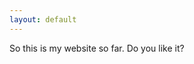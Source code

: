 ```yaml
---
layout: default
---
```

So this is my website so far. Do you like it?

<canvas id="stage" height="400" width="520">

<script>
/**
 * Namespace
 */
var Game      = Game      || {};
var Keyboard  = Keyboard  || {};
var Component = Component || {};

/**
 * Keyboard Map
 */
Keyboard.Keymap = {
  37: 'left',
  38: 'up',
  39: 'right',
  40: 'down'
};

/**
 * Keyboard Events
 */
Keyboard.ControllerEvents = function() {

  // Setts
  var self      = this;
  this.pressKey = null;
  this.keymap   = Keyboard.Keymap;

  // Keydown Event
  document.onkeydown = function(event) {
    self.pressKey = event.which;
  };

  // Get Key
  this.getKey = function() {
    return this.keymap[this.pressKey];
  };
};

/**
 * Game Component Stage
 */
Component.Stage = function(canvas, conf) {  

  // Sets
  this.keyEvent  = new Keyboard.ControllerEvents();
  this.width     = canvas.width;
  this.height    = canvas.height;
  this.length    = [];
  this.food      = {};
  this.score     = 0;
  this.direction = 'right';
  this.conf      = {
    cw   : 10,
    size : 5,
    fps  : 1000
  };

  // Merge Conf
  if (typeof conf == 'object') {
    for (var key in conf) {
      if (conf.hasOwnProperty(key)) {
        this.conf[key] = conf[key];
      }
    }
  }

};

/**
 * Game Component Snake
 */
Component.Snake = function(canvas, conf) {

  // Game Stage
  this.stage = new Component.Stage(canvas, conf);

  // Init Snake
  this.initSnake = function() {

    // Itaration in Snake Conf Size
    for (var i = 0; i < this.stage.conf.size; i++) {

      // Add Snake Cells
      this.stage.length.push({x: i, y:0});
		}
	};

  // Call init Snake
  this.initSnake();

  // Init Food  
  this.initFood = function() {

    // Add food on stage
    this.stage.food = {
			x: Math.round(Math.random() * (this.stage.width - this.stage.conf.cw) / this.stage.conf.cw),
			y: Math.round(Math.random() * (this.stage.height - this.stage.conf.cw) / this.stage.conf.cw),
		};
	};

  // Init Food
  this.initFood();

  // Restart Stage
  this.restart = function() {
    this.stage.length            = [];
    this.stage.food              = {};
    this.stage.score             = 0;
    this.stage.direction         = 'right';
    this.stage.keyEvent.pressKey = null;
    this.initSnake();
    this.initFood();
  };
};

/**
 * Game Draw
 */
Game.Draw = function(context, snake) {

  // Draw Stage
  this.drawStage = function() {

    // Check Keypress And Set Stage direction
    var keyPress = snake.stage.keyEvent.getKey();
    if (typeof(keyPress) != 'undefined') {
      snake.stage.direction = keyPress;
    }

    // Draw White Stage
		context.fillStyle = "white";
		context.fillRect(0, 0, snake.stage.width, snake.stage.height);

    // Snake Position
    var nx = snake.stage.length[0].x;
		var ny = snake.stage.length[0].y;

    // Add position by stage direction
    switch (snake.stage.direction) {
      case 'right':
        nx++;
        break;
      case 'left':
        nx--;
        break;
      case 'up':
        ny--;
        break;
      case 'down':
        ny++;
        break;
    }

    // Check Collision
    if (this.collision(nx, ny) == true) {
      snake.restart();
      return;
    }

    // Logic of Snake food
    if (nx == snake.stage.food.x && ny == snake.stage.food.y) {
      var tail = {x: nx, y: ny};
      snake.stage.score++;
      snake.initFood();
    } else {
      var tail = snake.stage.length.pop();
      tail.x   = nx;
      tail.y   = ny;
    }
    snake.stage.length.unshift(tail);

    // Draw Snake
    for (var i = 0; i < snake.stage.length.length; i++) {
      var cell = snake.stage.length[i];
      this.drawCell(cell.x, cell.y);
    }

    // Draw Food
    this.drawCell(snake.stage.food.x, snake.stage.food.y);

    // Draw Score
    context.fillText('Score: ' + snake.stage.score, 5, (snake.stage.height - 5));
  };

  // Draw Cell
  this.drawCell = function(x, y) {
    context.fillStyle = 'rgb(170, 170, 170)';
    context.beginPath();
    context.arc((x * snake.stage.conf.cw + 6), (y * snake.stage.conf.cw + 6), 4, 0, 2*Math.PI, false);    
    context.fill();
  };

  // Check Collision with walls
  this.collision = function(nx, ny) {  
    if (nx == -1 || nx == (snake.stage.width / snake.stage.conf.cw) || ny == -1 || ny == (snake.stage.height / snake.stage.conf.cw)) {
      return true;
    }
    return false;    
	}
};


/**
 * Game Snake
 */
Game.Snake = function(elementId, conf) {

  // Sets
  var canvas   = document.getElementById(elementId);
  var context  = canvas.getContext("2d");
  var snake    = new Component.Snake(canvas, conf);
  var gameDraw = new Game.Draw(context, snake);

  // Game Interval
  setInterval(function() {gameDraw.drawStage();}, snake.stage.conf.fps);
};


/**
 * Window Load
 */
window.onload = function() {
  var snake = new Game.Snake('stage', {fps: 100, size: 4});
};
</script>

